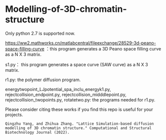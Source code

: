 # Modelling-of-3D-chromatin-structure
Only python 2.7 is supported now.

https://ww2.mathworks.cn/matlabcentral/fileexchange/28529-3d-peano-space-filling-curve ：this program generates a 3D Peano space filling curve as a N X 3 matrix.

s1.py： this program generates a space curve (SAW curve) as a N X 3 matrix.

r1.py:  the polymer diffusion program. 

energytwopoint_LJpotential_spa_inclu_energyk1.py, rejectcollision_endpoint.py, rejectcollision_midddlepoint.py, rejectcollision_twopoints.py, rotatetwo.py: the programs needed for r1.py. 

Please consider citing these works if you find this repo is useful for your projects.

```
Qingzhu Yang, and Zhihua Zhang. "Lattice Simulation-based diffusion modelling of 3D chromatin structure." Computational and Structural Biotechnology Journal (2022).
```
